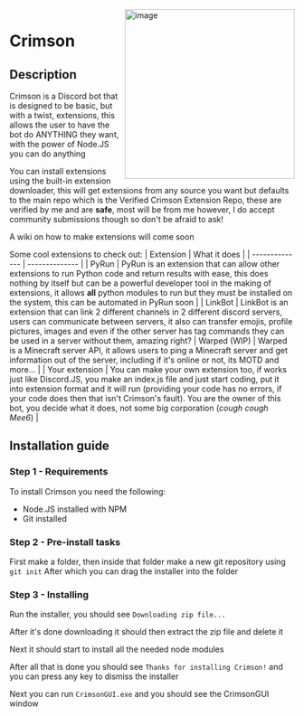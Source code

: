 <a href="https://crimson-creative-studios.github.io/">
<img align="right" width="300" alt="image" src="https://avatars.githubusercontent.com/u/135461091?s=200&v=4">
</a>

# Crimson

## Description

Crimson is a Discord bot that is designed to be basic, but with a twist, extensions, this allows the user to have the bot do ANYTHING they want, with the power of Node.JS you can do anything

You can install extensions using the built-in extension downloader, this will get extensions from any source you want but defaults to the main repo which is the Verified Crimson Extension Repo, these are verified by me and are **safe**, most will be from me however, I do accept community submissions though so don't be afraid to ask!

A wiki on how to make extensions will come soon

Some cool extensions to check out:
| Extension      | What it does   |
| -------------- | -------------- |
| PyRun          | PyRun is an extension that can allow other extensions to run Python code and return results with ease, this does nothing by itself but can be a powerful developer tool in the making of extensions, it allows **all** python modules to run but they must be installed on the system, this can be automated in PyRun soon |
| LinkBot        | LinkBot is an extension that can link 2 different channels in 2 different discord servers, users can communicate between servers, it also can transfer emojis, profile pictures, images and even if the other server has tag commands they can be used in a server without them, amazing right?
| Warped (WIP)   | Warped is a Minecraft server API, it allows users to ping a Minecraft server and get information out of the server, including if it's online or not, its MOTD and more... |
| Your extension | You can make your own extension too, if works just like Discord.JS, you make an index.js file and just start coding, put it into extension format and it will run (providing your code has no errors, if your code does then that isn't Crimson's fault). You are the owner of this bot, you decide what it does, not some big corporation (*cough cough Mee6*) |

## Installation guide

### **Step 1 - Requirements**

To install Crimson you need the following:
- Node.JS installed with NPM
- Git installed

### **Step 2 - Pre-install tasks**

First make a folder, then inside that folder make a new git repository using `git init`
After which you can drag the installer into the folder

### **Step 3 - Installing**

Run the installer, you should see `Downloading zip file...`

After it's done downloading it should then extract the zip file and delete it

Next it should start to install all the needed node modules

After all that is done you should see `Thanks for installing Crimson!` and you can press any key to dismiss the installer

Next you can run `CrimsonGUI.exe` and you should see the CrimsonGUI window